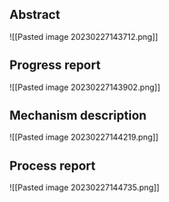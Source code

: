 ## Abstract

![[Pasted image 20230227143712.png]]

## Progress report

![[Pasted image 20230227143902.png]]

## Mechanism description

![[Pasted image 20230227144219.png]]

## Process report
![[Pasted image 20230227144735.png]]